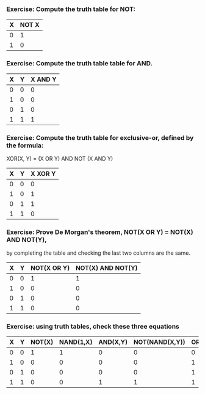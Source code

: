 ### Exercise: Compute the truth table for NOT:

X | NOT X
--|-------
0 |   1
1 |   0

### Exercise: Compute the truth table table for AND.

X | Y | X AND Y
--|---|--------
0 | 0 |   0
1 | 0 |   0
0 | 1 |   0
1 | 1 |   1

### Exercise: Compute the truth table for exclusive-or, defined by the formula:

XOR(X, Y) = (X OR Y) AND NOT (X AND Y)

X | Y | X XOR Y
--|---|--------
0 | 0 |   0
1 | 0 |   1
0 | 1 |   1
1 | 1 |   0

### Exercise: Prove De Morgan's theorem, NOT(X OR Y) = NOT(X) AND NOT(Y),
by completing the table and checking the last two columns are the same.

X | Y | NOT(X OR Y) | NOT(X) AND NOT(Y)
--|---|-------------|-------------------
0 | 0 |      1      |        1
1 | 0 |      0      |        0
0 | 1 |      0      |        0
1 | 1 |      0      |        0


### Exercise: using truth tables, check these three equations

X | Y |NOT(X)|NAND(1,X)|AND(X,Y)|NOT(NAND(X,Y))|OR(X,Y)|NAND(NOT(X),NOT(Y)))|
--|---|------|---------|--------|--------------|-------|--------------------|
0 | 0 |   1  |     1   |    0   |       0      |    0  |        0           |
1 | 0 |   0  |     0   |    0   |       0      |    1  |        1           |
0 | 1 |   0  |     0   |    0   |       0      |    1  |        1           |
1 | 1 |   0  |     0   |    1   |       1      |    1  |        1           |

